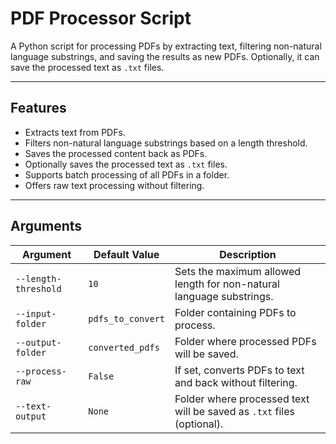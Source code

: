 # PDF Processor Script

A Python script for processing PDFs by extracting text, filtering non-natural language substrings, and saving the results as new PDFs. Optionally, it can save the processed text as `.txt` files.

---

## **Features**
- Extracts text from PDFs.
- Filters non-natural language substrings based on a length threshold.
- Saves the processed content back as PDFs.
- Optionally saves the processed text as `.txt` files.
- Supports batch processing of all PDFs in a folder.
- Offers raw text processing without filtering.

---

## **Arguments**
| Argument              | Default Value       | Description                                                                 |
|-----------------------|---------------------|-----------------------------------------------------------------------------|
| `--length-threshold`  | `10`               | Sets the maximum allowed length for non-natural language substrings.        |
| `--input-folder`      | `pdfs_to_convert`  | Folder containing PDFs to process.                                         |
| `--output-folder`     | `converted_pdfs`   | Folder where processed PDFs will be saved.                                 |
| `--process-raw`       | `False`            | If set, converts PDFs to text and back without filtering.                  |
| `--text-output`       | `None`             | Folder where processed text will be saved as `.txt` files (optional).      |
